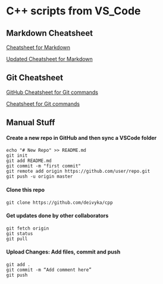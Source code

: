# C++ scripts from VS_Code

## Markdown Cheatsheet
[Cheatsheet for Markdown](https://github.com/adam-p/markdown-here/wiki/Markdown-Cheatsheet)

[Updated Cheatsheet for Markdown](https://www.markdownguide.org/basic-syntax/)

## Git Cheatsheet
[GitHub Cheatsheet for Git commands](https://github.github.com/training-kit/downloads/github-git-cheat-sheet.pdf)

[Cheatsheet for Git commands](https://shortcode.dev/git-cheatsheet#add-all-files)

## Manual Stuff
#### Create a new repo in GitHub and then sync a VSCode folder
```
echo "# New Repo" >> README.md
git init
git add README.md
git commit -m "first commit"
git remote add origin https://github.com/user/repo.git
git push -u origin master             
```

#### Clone this repo
```
git clone https://github.com/deivyka/cpp
```

#### Get updates done by other collaborators
```
git fetch origin              
git status 
git pull
```

#### Upload Changes: Add files, commit and push
```
git add .
git commit -m “Add comment here”
git push
```
